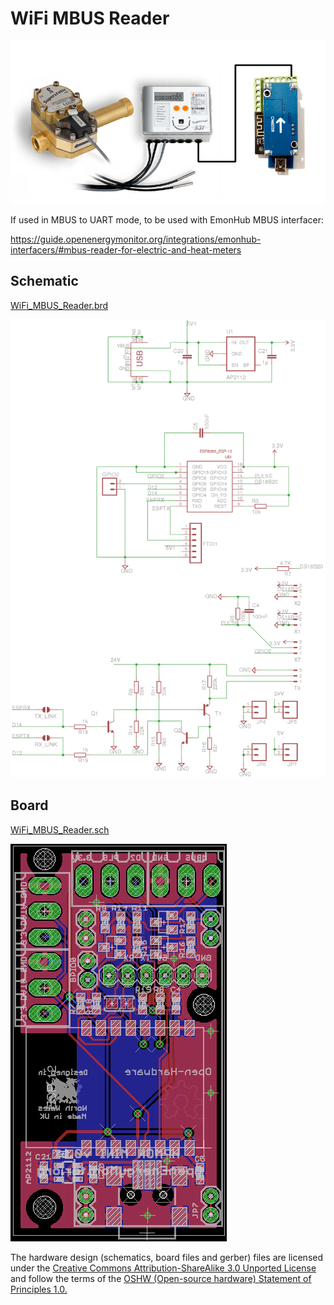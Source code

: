 # WiFi MBUS Reader

![mbus_reader.png](mbus_reader.png)

If used in MBUS to UART mode, to be used with EmonHub MBUS interfacer:

https://guide.openenergymonitor.org/integrations/emonhub-interfacers/#mbus-reader-for-electric-and-heat-meters

## Schematic

[WiFi_MBUS_Reader.brd](WiFi_MBUS_Reader.brd)

![schematic.png](schematic.png)

## Board

[WiFi_MBUS_Reader.sch](WiFi_MBUS_Reader.sch)

![board.png](board.png)

The hardware design (schematics, board files and gerber) files are licensed under the [Creative Commons Attribution-ShareAlike 3.0 Unported License](http://creativecommons.org/licenses/by-sa/3.0/) and follow the terms of the [OSHW (Open-source hardware) Statement of Principles 1.0.](http://freedomdefined.org/OSHW)



